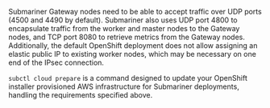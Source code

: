Submariner Gateway nodes need to be able to accept traffic over UDP ports (4500 and 4490 by default).
Submariner also uses UDP port 4800 to encapsulate traffic from the worker and master nodes to the Gateway nodes, and TCP port 8080 to
retrieve metrics from the Gateway nodes.
Additionally, the default OpenShift deployment does not allow assigning an elastic public IP to existing worker nodes, which may be
necessary on one end of the IPsec connection.

`subctl cloud prepare` is a command designed to update your OpenShift installer provisioned AWS infrastructure for Submariner deployments,
handling the requirements specified above.
